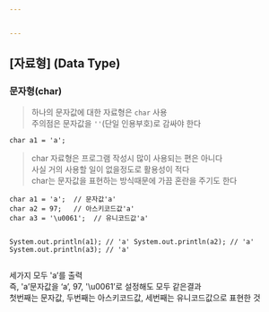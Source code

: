 ```yaml
---


---
```


<h2 id="자료형-data-type">[자료형] (Data Type)</h2>
<h3 id="문자형char">문자형(char)</h3>
<blockquote>
<p>하나의 문자값에 대한 자료형은  <code>char</code> 사용<br>
주의점은 문자값을  <code>''</code>(단일 인용부호)로 감싸야 한다</p>
</blockquote>
<pre><code>char a1 = 'a';
</code></pre>
<blockquote>
<p>char 자료형은 프로그램 작성시 많이 사용되는 편은 아니다<br>
사실 거의 사용할 일이 없을정도로 활용성이 적다<br>
char는 문자값을 표현하는 방식때문에 가끔 혼란을 주기도 한다</p>
</blockquote>
<pre><code>char a1 = 'a';  // 문자값'a'
char a2 = 97;   // 아스키코드값'a'
char a3 = '\u0061';  // 유니코드값'a'

System.out.println(a1); // 'a'
System.out.println(a2); // 'a'
System.out.println(a3); // 'a'
</code></pre>
<p>세가지 모두 'a’를 출력<br>
즉, 'a’문자값을 ‘a’, 97, '\u0061’로 설정해도 모두 같은결과<br>
첫번째는 문자값, 두번째는 아스키코드값, 세번째는 유니코드값으로 표현한 것</p>

